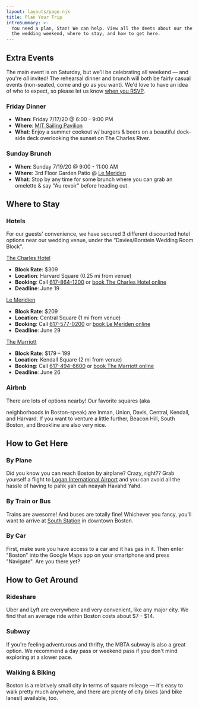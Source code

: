 ```yaml
---
layout: layouts/page.njk
title: Plan Your Trip
introSummary: >-
  You need a plan, Stan! We can help. View all the deets about our the rest of
  the wedding weekend, where to stay, and how to get here.
---
```

## Extra Events

The main event is on Saturday, but we'll be celebrating all weekend — and you're *all* invited! The rehearsal dinner and brunch will both be fairly casual events (non-seated, come and go as you want). We'd love to have an idea of who to expect, so please let us know [when you RSVP](https://forms.gle/oGE2CyvYXqrC5PDH9).

### Friday Dinner

* **When**: Friday 7/17/20 @ 6:00 - 9:00 PM
* **Where**: [MIT Sailing Pavilion](https://goo.gl/maps/18Gd1HS44ThsRVXw6)
* **What**: Enjoy a summer cookout w/ burgers & beers on a beautiful dock-side deck overlooking the sunset on The Charles River.

### Sunday Brunch

* **When**: Sunday 7/19/20 @ 9:00 - 11:00 AM
* **Where**: 3rd Floor Garden Patio @ [Le Meriden](https://goo.gl/maps/rdZVPF9Lhruc7XRZA)
* **What**: Stop by any time for some brunch where you can grab an omelette & say "Au revoir" before heading out.

## Where to Stay

### Hotels

For our guests' convenience, we have secured 3 different discounted hotel options near our wedding venue, under the “Davies/Borstein Wedding Room Block”.

[The Charles Hotel](https://goo.gl/maps/h4Y6Hsb5WNZ6CJQ56) 

* **Block Rate**: $309 
* **Location**: Harvard Square (0.25 mi from venue) 
* **Booking**: Call [617-864-1200](tel:6178641200) or [book The Charles Hotel online](https://be.synxis.com/?adult=2&arrive=2020-07-17&chain=10237&child=0&configcode=BOSCH&currency=USD&depart=2020-07-19&group=DB2020&hotel=27199&level=hotel&locale=en-US&rooms=1&themecode=BOSCH&trifecta=1) 
* **Deadline**: June 19

[Le Meridien](https://goo.gl/maps/Bs52XamKjugYJxyU6) 

* **Block Rate**: $209 
* **Location**: Central Square (1 mi from venue) 
* **Booking**: Call [617-577-0200](tel:6175770200) or [book Le Meriden online](https://www.marriott.com/event-reservations/reservation-link.mi?id=1582736236051&key=GRP&app=resvlink)
* **Deadline**: June 29

[The Marriott](https://goo.gl/maps/KJxcu23ywJZvkWKc7) 

* **Block Rate**: $179 – 199 
* **Location**: Kendall Square (2 mi from venue) 
* **Booking**: Call [617-494-6600](tel:6174946600) or [book The Marriott online](https://www.marriott.com/event-reservations/reservation-link.mi?id=1582060556263&key=GRP&app=resvlink)
* **Deadline**: June 26

### Airbnb

There are lots of options nearby! Our favorite squares (aka

 neighborhoods in Boston-speak) are Inman, Union, Davis, Central, Kendall, and Harvard. If you want to venture a little further, Beacon Hill, South Boston, and Brookline are also very nice.

## How to Get Here

### By Plane

Did you know you can reach Boston by airplane? Crazy, right?? Grab yourself a flight to [Logan International Airport](http://www.massport.com/logan-airport/) and you can avoid all the hassle of having to pahk yah cah neayah Havahd Yahd.

### By Train or Bus

Trains are awesome! And buses are totally fine! Whichever you fancy, you'll want to arrive at [South Station](https://www.south-station.net/) in downtown Boston. 

### By Car

First, make sure you have access to a car and it has gas in it. Then enter "Boston" into the Google Maps app on your smartphone and press "Navigate". Are you there yet?

## How to Get Around

### Rideshare

Uber and Lyft are everywhere and very convenient, like any major city. We find that an average ride within Boston costs about $7 - $14.

### Subway

If you're feeling adventurous and thrifty, the MBTA subway is also a great option. We recommend a day pass or weekend pass if you don't mind exploring at a slower pace.

### Walking & Biking

Boston is a relatively small city in terms of square mileage — it's easy to walk pretty much anywhere, and there are plenty of city bikes (and bike lanes!) available, too.